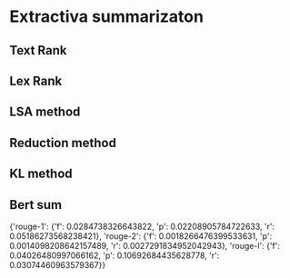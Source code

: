 # Extractiva summarizaton 
## Text Rank
 
## Lex Rank
 
## LSA method

## Reduction method

## KL method

## Bert sum
 
 {'rouge-1': {'f': 0.0284738326643822, 'p': 0.02208905784722633, 'r': 0.05186273568238421}, 
  'rouge-2': {'f': 0.0018266476399533631, 'p': 0.0014098208642157489, 'r': 0.0027291834952042943}, 
  'rouge-l': {'f': 0.04026480997066162, 'p': 0.10692684435628778, 'r': 0.03074460963579367}}
